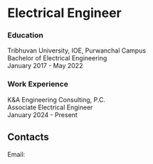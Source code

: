 # Electrical Engineer
### Education
 Tribhuvan University, IOE, Purwanchal Campus
 <br />
 Bachelor of Electrical Engineering
 <br />
 January 2017 - May 2022

### Work Experience
K&A Engineering Consulting, P.C.
<br />
Associate Electrical Engineer
<br />
January 2024 - Present 

## Contacts
Email: <a href="davidpanday3@gmail.com">
